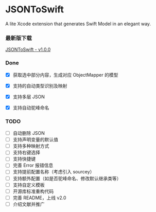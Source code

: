 # JSONToSwift
A lite Xcode extension that generates Swift Model in an elegant way.



### 最新版下载

[JSONToSwift - v1.0.0](https://github.com/RickeyBoy/JSONToSwift/blob/master/JSONToSwift.dmg?raw=true)



### Done

- [x] 获取选中部分内容，生成对应 ObjectMapper 的模型
- [x] 支持的自动类型识别及映射
- [x] 支持多层 JSON
- [x] 支持自动驼峰命名


### TODO
- [ ] 自动删除 JSON
- [ ] 支持声明变量的默认值
- [ ] 支持多种映射方式
- [ ] 支持右键选择
- [ ] 支持快捷键
- [ ] 完善 Error 报错信息
- [ ] 支持提前配置名称（考虑引入 sourcey）
- [ ] 支持额外配置（如是否驼峰命名、修改默认继承类等）
- [ ] 支持自定义模板
- [ ] 开源库标准重构代码
- [ ] 完善 README，上线 v2.0
- [ ] 介绍文献并推广